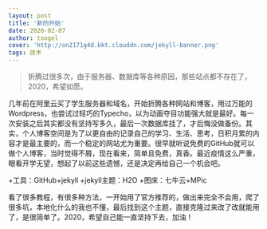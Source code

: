 ```yaml
---
layout: post
title: '新的开始'
date: 2020-02-07
author: toogel
cover: 'http://on2171g4d.bkt.clouddn.com/jekyll-banner.png'
tags: 技术
---
```


> 折腾过很多次，由于服务器、数据库等各种原因，那些站点都不存在了，2020，希望如愿。



几年前在阿里云买了学生服务器和域名，开始折腾各种网站和博客，用过万能的Wordpress，也尝试过轻巧的Typecho，以为动画夺目功能强大就是最好。每一次安装之后其实都没有坚持写多久，最后一次数据库挂了，才后悔没做备份。其实，个人博客空间是为了以更自由的记录自己的学习、生活、思考，日积月累的内容才是最主要的，而一个稳定的网站尤为重要。很早就听说免费的GitHub就可以做个人博客，当时觉得不屑，现在看来，简单且免费，真香。最近疫情这么严重，眼看开学无望，想起了以前这些遗憾，还是决定再给自己一个机会吧。


+工具：GitHub+jekyll
+jekyll主题：H2O
+图床：七牛云+MPic

看了很多教程，有很多种方法，一开始用了官方推荐的，做出来完全不会用，爬了很多坑，本地化什么的我也不懂，最后找到这个主题，直接克隆过来改了改就能用了，是很简单了。2020，希望自己能一直坚持下去，加油！

